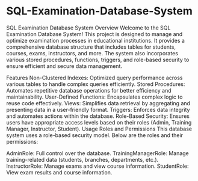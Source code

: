 # SQL-Examination-Database-System
SQL Examination Database System
Overview
Welcome to the SQL Examination Database System! This project is designed to manage and optimize examination processes in educational institutions. It provides a comprehensive database structure that includes tables for students, courses, exams, instructors, and more. The system also incorporates various stored procedures, functions, triggers, and role-based security to ensure efficient and secure data management.

Features
Non-Clustered Indexes: Optimized query performance across various tables to handle complex queries efficiently.
Stored Procedures: Automates repetitive database operations for better efficiency and maintainability.
User-Defined Functions: Encapsulates complex logic to reuse code effectively.
Views: Simplifies data retrieval by aggregating and presenting data in a user-friendly format.
Triggers: Enforces data integrity and automates actions within the database.
Role-Based Security: Ensures users have appropriate access levels based on their roles (Admin, Training Manager, Instructor, Student).
Usage
Roles and Permissions
This database system uses a role-based security model. Below are the roles and their permissions:

AdminRole: Full control over the database.
TrainingManagerRole: Manage training-related data (students, branches, departments, etc.).
InstructorRole: Manage exams and view course information.
StudentRole: View exam results and course information.
